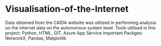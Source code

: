 # Visualisation-of-the-Internet
Data obtained from the CAIDA website was utilised in performing analysis on the internet data on the autonomous system level.
Tools utilised in this project: Python, HTML, GIT, Azure App Service
Important Packges: NetworkX, Pandas, Matplotlib
